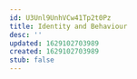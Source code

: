 ```yaml
---
id: U3Unl9UnhVCw41Tp2t0Pz
title: Identity and Behaviour
desc: ''
updated: 1629102703989
created: 1629102703989
stub: false
---
```



